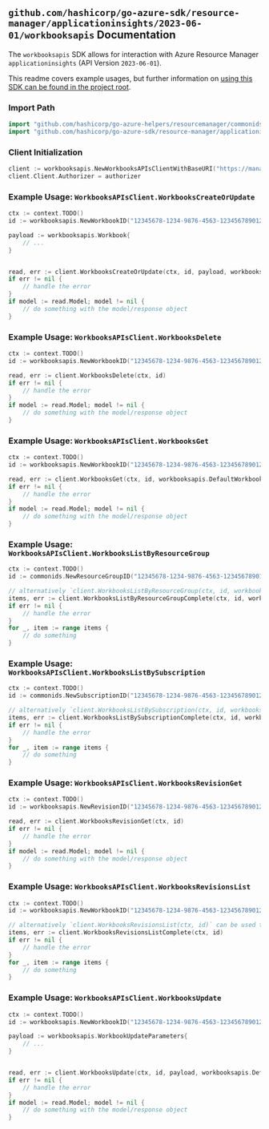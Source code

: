
## `github.com/hashicorp/go-azure-sdk/resource-manager/applicationinsights/2023-06-01/workbooksapis` Documentation

The `workbooksapis` SDK allows for interaction with Azure Resource Manager `applicationinsights` (API Version `2023-06-01`).

This readme covers example usages, but further information on [using this SDK can be found in the project root](https://github.com/hashicorp/go-azure-sdk/tree/main/docs).

### Import Path

```go
import "github.com/hashicorp/go-azure-helpers/resourcemanager/commonids"
import "github.com/hashicorp/go-azure-sdk/resource-manager/applicationinsights/2023-06-01/workbooksapis"
```


### Client Initialization

```go
client := workbooksapis.NewWorkbooksAPIsClientWithBaseURI("https://management.azure.com")
client.Client.Authorizer = authorizer
```


### Example Usage: `WorkbooksAPIsClient.WorkbooksCreateOrUpdate`

```go
ctx := context.TODO()
id := workbooksapis.NewWorkbookID("12345678-1234-9876-4563-123456789012", "example-resource-group", "resourceName")

payload := workbooksapis.Workbook{
	// ...
}


read, err := client.WorkbooksCreateOrUpdate(ctx, id, payload, workbooksapis.DefaultWorkbooksCreateOrUpdateOperationOptions())
if err != nil {
	// handle the error
}
if model := read.Model; model != nil {
	// do something with the model/response object
}
```


### Example Usage: `WorkbooksAPIsClient.WorkbooksDelete`

```go
ctx := context.TODO()
id := workbooksapis.NewWorkbookID("12345678-1234-9876-4563-123456789012", "example-resource-group", "resourceName")

read, err := client.WorkbooksDelete(ctx, id)
if err != nil {
	// handle the error
}
if model := read.Model; model != nil {
	// do something with the model/response object
}
```


### Example Usage: `WorkbooksAPIsClient.WorkbooksGet`

```go
ctx := context.TODO()
id := workbooksapis.NewWorkbookID("12345678-1234-9876-4563-123456789012", "example-resource-group", "resourceName")

read, err := client.WorkbooksGet(ctx, id, workbooksapis.DefaultWorkbooksGetOperationOptions())
if err != nil {
	// handle the error
}
if model := read.Model; model != nil {
	// do something with the model/response object
}
```


### Example Usage: `WorkbooksAPIsClient.WorkbooksListByResourceGroup`

```go
ctx := context.TODO()
id := commonids.NewResourceGroupID("12345678-1234-9876-4563-123456789012", "example-resource-group")

// alternatively `client.WorkbooksListByResourceGroup(ctx, id, workbooksapis.DefaultWorkbooksListByResourceGroupOperationOptions())` can be used to do batched pagination
items, err := client.WorkbooksListByResourceGroupComplete(ctx, id, workbooksapis.DefaultWorkbooksListByResourceGroupOperationOptions())
if err != nil {
	// handle the error
}
for _, item := range items {
	// do something
}
```


### Example Usage: `WorkbooksAPIsClient.WorkbooksListBySubscription`

```go
ctx := context.TODO()
id := commonids.NewSubscriptionID("12345678-1234-9876-4563-123456789012")

// alternatively `client.WorkbooksListBySubscription(ctx, id, workbooksapis.DefaultWorkbooksListBySubscriptionOperationOptions())` can be used to do batched pagination
items, err := client.WorkbooksListBySubscriptionComplete(ctx, id, workbooksapis.DefaultWorkbooksListBySubscriptionOperationOptions())
if err != nil {
	// handle the error
}
for _, item := range items {
	// do something
}
```


### Example Usage: `WorkbooksAPIsClient.WorkbooksRevisionGet`

```go
ctx := context.TODO()
id := workbooksapis.NewRevisionID("12345678-1234-9876-4563-123456789012", "example-resource-group", "resourceName", "revisionId")

read, err := client.WorkbooksRevisionGet(ctx, id)
if err != nil {
	// handle the error
}
if model := read.Model; model != nil {
	// do something with the model/response object
}
```


### Example Usage: `WorkbooksAPIsClient.WorkbooksRevisionsList`

```go
ctx := context.TODO()
id := workbooksapis.NewWorkbookID("12345678-1234-9876-4563-123456789012", "example-resource-group", "resourceName")

// alternatively `client.WorkbooksRevisionsList(ctx, id)` can be used to do batched pagination
items, err := client.WorkbooksRevisionsListComplete(ctx, id)
if err != nil {
	// handle the error
}
for _, item := range items {
	// do something
}
```


### Example Usage: `WorkbooksAPIsClient.WorkbooksUpdate`

```go
ctx := context.TODO()
id := workbooksapis.NewWorkbookID("12345678-1234-9876-4563-123456789012", "example-resource-group", "resourceName")

payload := workbooksapis.WorkbookUpdateParameters{
	// ...
}


read, err := client.WorkbooksUpdate(ctx, id, payload, workbooksapis.DefaultWorkbooksUpdateOperationOptions())
if err != nil {
	// handle the error
}
if model := read.Model; model != nil {
	// do something with the model/response object
}
```
